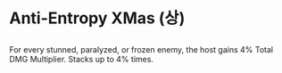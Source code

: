 # Anti-Entropy XMas (상)

##

For every stunned, paralyzed, or frozen enemy, the host gains 4% Total DMG Multiplier. Stacks up to 4% times.
